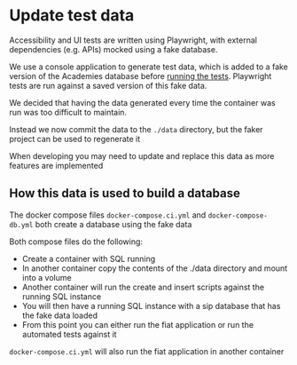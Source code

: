 # Update test data

Accessibility and UI tests are written using Playwright, with external dependencies (e.g. APIs) mocked using a fake database.

We use a console application to generate test data, which is added to a fake version of the Academies database before [running the tests](run-tests-locally.md#accessibility-and-ui-tests). Playwright tests are run against a saved version of this fake data.

We decided that having the data generated every time the container was run was too difficult to maintain.

Instead we now commit the data to the `./data` directory, but the faker project can be used to regenerate it

When developing you may need to update and replace this data as more features are implemented

## How this data is used to build a database

The docker compose files `docker-compose.ci.yml` and `docker-compose-db.yml` both create a database using the fake data

Both compose files do the following:

- Create a container with SQL running
- In another container copy the contents of the ./data directory and mount into a volume
- Another container will run the create and insert scripts against the running SQL instance
- You will then have a running SQL instance with a sip database that has the fake data loaded
- From this point you can either run the fiat application or run the automated tests against it

`docker-compose.ci.yml` will also run the fiat application in another container

